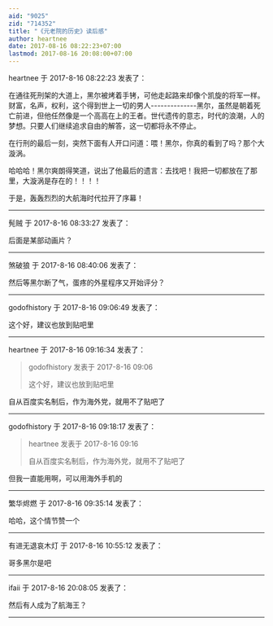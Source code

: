 ```yaml
---
aid: "9025"
zid: "714352"
title: "《元老院的历史》读后感"
author: heartnee
date: 2017-08-16 08:22:23+07:00
lastmod: 2017-08-16 20:08:00+07:00
---
```


heartnee 于 2017-8-16 08:22:23 发表了：

在通往死刑架的大道上，黑尔被烤着手铐，可他走起路来却像个凯旋的将军一样。财富，名声，权利，这个得到世上一切的男人--------------黑尔，虽然是朝着死亡前进，但他任然像是一个高高在上的王者。世代遗传的意志，时代的浪潮，人的梦想。只要人们继续追求自由的解答，这一切都将永不停止。

在行刑的最后一刻，突然下面有人开口问道：喂！黑尔，你真的看到了吗？那个大漩涡。

哈哈哈！黑尔爽朗得笑道，说出了他最后的遗言：去找吧！我把一切都放在了那里，大漩涡是存在的！！！！

于是，轰轰烈烈的大航海时代拉开了序幕！

---

髡贼 于 2017-8-16 08:33:27 发表了：

后面是某部动画片？

---

煞破狼 于 2017-8-16 08:40:06 发表了：

然后等黑尔断了气，蛋疼的外星程序又开始评分？

---

godofhistory 于 2017-8-16 09:06:49 发表了：

这个好，建议也放到贴吧里

---

heartnee 于 2017-8-16 09:16:34 发表了：

> godofhistory 发表于 2017-8-16 09:06
>
> 这个好，建议也放到贴吧里

自从百度实名制后，作为海外党，就用不了贴吧了

---

godofhistory 于 2017-8-16 09:18:17 发表了：

> heartnee 发表于 2017-8-16 09:16
>
> 自从百度实名制后，作为海外党，就用不了贴吧了

但我一直能用啊，可以用海外手机的

---

繁华烬燃 于 2017-8-16 09:35:14 发表了：

哈哈，这个情节赞一个

---

有进无退哀木灯 于 2017-8-16 10:55:12 发表了：

哥多黑尔是吧

---

ifaii 于 2017-8-16 20:08:05 发表了：

然后有人成为了航海王？

---
